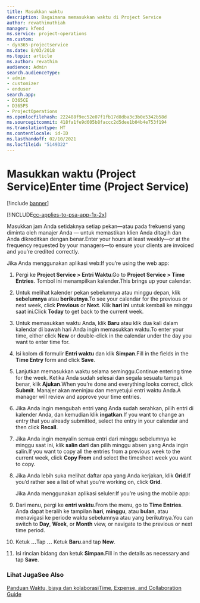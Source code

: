 ```yaml
---
title: Masukkan waktu
description: Bagaimana memasukkan waktu di Project Service
author: revathimuthiah
manager: kfend
ms.service: project-operations
ms.custom:
- dyn365-projectservice
ms.date: 8/03/2018
ms.topic: article
ms.author: revathim
audience: Admin
search.audienceType:
- admin
- customizer
- enduser
search.app:
- D365CE
- D365PS
- ProjectOperations
ms.openlocfilehash: 222488f9ec52e07f1fb17d8dba3c3b0e5342b58d
ms.sourcegitcommit: 418fa1fe9d605b8faccc2d5dee1b04b4e753f194
ms.translationtype: HT
ms.contentlocale: id-ID
ms.lasthandoff: 02/10/2021
ms.locfileid: "5149322"
---
```

# <a name="enter-time-project-service"></a><span data-ttu-id="f563c-103">Masukkan waktu (Project Service)</span><span class="sxs-lookup"><span data-stu-id="f563c-103">Enter time (Project Service)</span></span>

[!include [banner](../includes/psa-now-project-operations.md)]

[!INCLUDE[cc-applies-to-psa-app-1x-2x](../includes/cc-applies-to-psa-app-1x-2x.md)]

<span data-ttu-id="f563c-104">Masukkan jam Anda setidaknya setiap pekan—atau pada frekuensi yang diminta oleh manajer Anda — untuk memastikan klien Anda ditagih dan Anda dikreditkan dengan benar.</span><span class="sxs-lookup"><span data-stu-id="f563c-104">Enter your hours at least weekly—or at the frequency requested by your managers—to ensure your clients are invoiced and you’re credited correctly.</span></span>  
  
 <span data-ttu-id="f563c-105">Jika Anda menggunakan aplikasi web:</span><span class="sxs-lookup"><span data-stu-id="f563c-105">If you’re using the web app:</span></span>  
  
1. <span data-ttu-id="f563c-106">Pergi ke **Project Service > Entri Waktu**.</span><span class="sxs-lookup"><span data-stu-id="f563c-106">Go to **Project Service > Time Entries**.</span></span> <span data-ttu-id="f563c-107">Tombol ini menampilkan kalender.</span><span class="sxs-lookup"><span data-stu-id="f563c-107">This brings up your calendar.</span></span>  
  
2. <span data-ttu-id="f563c-108">Untuk melihat kalender pekan sebelumnya atau minggu depan, klik **sebelumnya** atau **berikutnya**.</span><span class="sxs-lookup"><span data-stu-id="f563c-108">To see your calendar for the previous or next week, click **Previous** or **Next**.</span></span> <span data-ttu-id="f563c-109">Klik **hari ini** untuk kembali ke minggu saat ini.</span><span class="sxs-lookup"><span data-stu-id="f563c-109">Click **Today** to get back to the current week.</span></span>  
  
3. <span data-ttu-id="f563c-110">Untuk memasukkan waktu Anda, klik **Baru** atau klik dua kali dalam kalendar di bawah hari Anda ingin memasukkan waktu.</span><span class="sxs-lookup"><span data-stu-id="f563c-110">To enter your time, either click **New** or double-click in the calendar under the day you want to enter time for.</span></span>  
  
4. <span data-ttu-id="f563c-111">Isi kolom di formulir **Entri waktu** dan klik **Simpan**.</span><span class="sxs-lookup"><span data-stu-id="f563c-111">Fill in the fields in the **Time Entry** form and click **Save**.</span></span>  
  
5. <span data-ttu-id="f563c-112">Lanjutkan memasukkan waktu selama seminggu.</span><span class="sxs-lookup"><span data-stu-id="f563c-112">Continue entering time for the week.</span></span> <span data-ttu-id="f563c-113">Ketika Anda sudah selesai dan segala sesuatu tampak benar, klik **Ajukan**.</span><span class="sxs-lookup"><span data-stu-id="f563c-113">When you’re done and everything looks correct, click **Submit**.</span></span> <span data-ttu-id="f563c-114">Manajer akan meninjau dan menyetujui entri waktu Anda.</span><span class="sxs-lookup"><span data-stu-id="f563c-114">A manager will review and approve your time entries.</span></span>  
  
6. <span data-ttu-id="f563c-115">Jika Anda ingin mengubah entri yang Anda sudah serahkan, pilih entri di kalender Anda, dan kemudian klik **ingatkan**.</span><span class="sxs-lookup"><span data-stu-id="f563c-115">If you want to change an entry that you already submitted, select the entry in your calendar and then click **Recall**.</span></span>  
  
7. <span data-ttu-id="f563c-116">Jika Anda ingin menyalin semua entri dari minggu sebelumnya ke minggu saat ini, klik **salin dari** dan pilih minggu absen yang Anda ingin salin.</span><span class="sxs-lookup"><span data-stu-id="f563c-116">If you want to copy all the entries from a previous week to the current week, click **Copy From** and select the timesheet week you want to copy.</span></span>  
  
8. <span data-ttu-id="f563c-117">Jika Anda lebih suka melihat daftar apa yang Anda kerjakan, klik **Grid**.</span><span class="sxs-lookup"><span data-stu-id="f563c-117">If you’d rather see a list of what you’re working on, click **Grid**.</span></span>  
  
   <span data-ttu-id="f563c-118">Jika Anda menggunakan aplikasi seluler:</span><span class="sxs-lookup"><span data-stu-id="f563c-118">If you’re using the mobile app:</span></span>  
  
9. <span data-ttu-id="f563c-119">Dari menu, pergi ke **entri waktu**.</span><span class="sxs-lookup"><span data-stu-id="f563c-119">From the menu, go to **Time Entries**.</span></span>     <span data-ttu-id="f563c-120">Anda dapat beralih ke tampilan **hari**, **minggu**, atau **bulan**, atau menavigasi ke periode waktu sebelumnya atau yang berikutnya.</span><span class="sxs-lookup"><span data-stu-id="f563c-120">You can switch to **Day**, **Week**, or **Month** view, or navigate to the previous or next time period.</span></span>  
  
10. <span data-ttu-id="f563c-121">Ketuk **…**</span><span class="sxs-lookup"><span data-stu-id="f563c-121">Tap **…**</span></span> <span data-ttu-id="f563c-122">Ketuk **Baru**.</span><span class="sxs-lookup"><span data-stu-id="f563c-122">and tap **New**.</span></span>  
  
11. <span data-ttu-id="f563c-123">Isi rincian bidang dan ketuk **Simpan**.</span><span class="sxs-lookup"><span data-stu-id="f563c-123">Fill in the details as necessary and tap **Save**.</span></span>  
  
### <a name="see-also"></a><span data-ttu-id="f563c-124">Lihat Juga</span><span class="sxs-lookup"><span data-stu-id="f563c-124">See Also</span></span>  
 [<span data-ttu-id="f563c-125">Panduan Waktu, biaya dan kolaborasi</span><span class="sxs-lookup"><span data-stu-id="f563c-125">Time, Expense, and Collaboration Guide</span></span>](../psa/time-expense-collaboration-guide.md)
